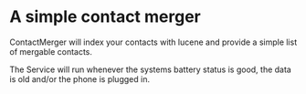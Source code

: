 A simple contact merger
=======================

ContactMerger will index your contacts with lucene and provide a simple list
of mergable contacts.

The Service will run whenever the systems battery status is good, the data is
old and/or the phone is plugged in.

